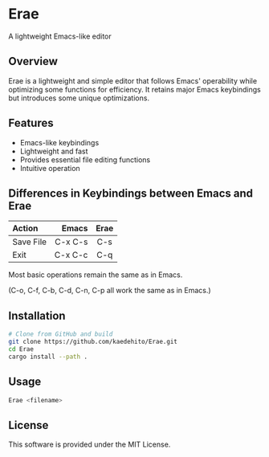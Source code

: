 # Erae
A lightweight Emacs-like editor

## Overview
Erae is a lightweight and simple editor that follows Emacs' operability while optimizing some functions for efficiency. It retains major Emacs keybindings but introduces some unique optimizations.

## Features
- Emacs-like keybindings
- Lightweight and fast
- Provides essential file editing functions
- Intuitive operation

## Differences in Keybindings between Emacs and Erae

| Action | Emacs | Erae |
|:-----------|------------:|:------------:|
|   Save File    |    C-x C-s     |     C-s     |
| Exit     |      C-x C-c |    C-q    |

Most basic operations remain the same as in Emacs.

(C-o, C-f, C-b, C-d, C-n, C-p all work the same as in Emacs.)

## Installation
```sh
# Clone from GitHub and build
git clone https://github.com/kaedehito/Erae.git
cd Erae
cargo install --path .
```

## Usage
```sh
Erae <filename>
```

## License
This software is provided under the MIT License.

